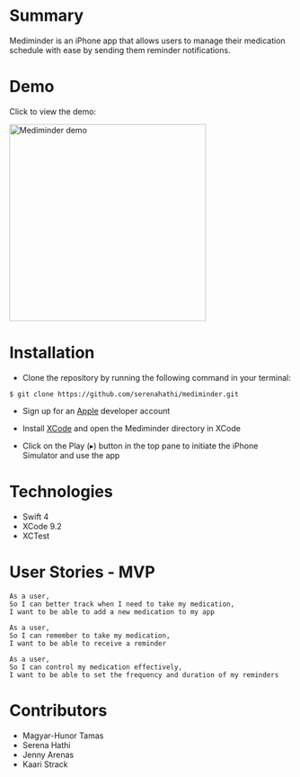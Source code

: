 # Summary

Mediminder is an iPhone app that allows users to manage their medication schedule with ease by sending them reminder notifications.

# Demo

Click to view the demo:

<a href="https://vimeo.com/262593550">
<img src="https://user-images.githubusercontent.com/29439776/38213612-d796d9d8-36b9-11e8-977f-0c01384b6257.png" alt="Mediminder demo" width="350" border="0"></a>

# Installation

- Clone the repository by running the following command in your terminal:

```
$ git clone https://github.com/serenahathi/mediminder.git
```

- Sign up for an [Apple](https://developer.apple.com/) developer account 

- Install [XCode](https://developer.apple.com/xcode/) and open the Mediminder directory in XCode

- Click on the Play (▸) button in the top pane to initiate the iPhone Simulator and use the app

# Technologies
  - Swift 4
  - XCode 9.2
  - XCTest

# User Stories - MVP
```
As a user,
So I can better track when I need to take my medication,
I want to be able to add a new medication to my app
```

```
As a user,
So I can remember to take my medication,
I want to be able to receive a reminder
```

```
As a user,
So I can control my medication effectively,
I want to be able to set the frequency and duration of my reminders
```
# Contributors

- Magyar-Hunor Tamas
- Serena Hathi
- Jenny Arenas
- Kaari Strack
